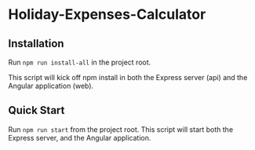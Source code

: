 # Holiday-Expenses-Calculator

## Installation
Run `npm run install-all` in the project root.

This script will kick off npm install in both the Express server (api) and the Angular application (web).

## Quick Start
Run `npm run start` from the project root. This script will start both the Express server, and the Angular application.
